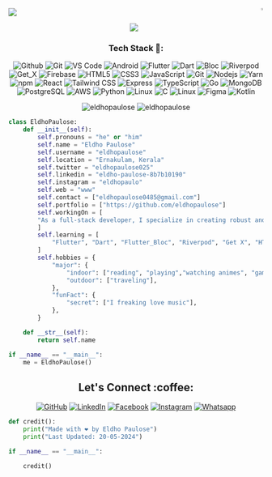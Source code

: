 <p><img align="right" height="1%" src="https://github.com/Anmol-Baranwal/Cool-GIFs-For-GitHub/assets/74038190/7b282ec6-fcc3-4600-90a7-2c3140549f58" alt="Eldho Paulose" /></p>

[![](https://visitcount.itsvg.in/api?id=eldhopaulose&icon=0&color=0)](https://visitcount.itsvg.in)

<p align="center">
  <a align="center" href="https://github.com/DenverCoder1/readme-typing-svg"><img src="https://readme-typing-svg.herokuapp.com?&font=IBM+Plex+Sans&color=ffff&size=25&lines=Welcome+to+my+GitHub+Profile!;I'm+a+Full+stack+Flutter+developer;I'm+a+competitive+programmer;I'm+a+fast+learner" /></a>
</p>
<h3 align="center">Tech Stack 🍗:</h3>
<p align="center">
 <img alt="Github" src="https://img.shields.io/badge/-Github-ffb400?style=flat-square&logo=github&logoColor=white" />
   <img alt="Git" src="https://img.shields.io/badge/-Git-ffb400?style=flat-square&logo=git&logoColor=white" />
   <img alt="VS Code" src="https://img.shields.io/badge/-VS%20Code-ffb400?style=flat-square&logo=visual%20studio%20code&logoColor=white" />
 <img alt="Android" src="https://img.shields.io/badge/-Android-ffb400?style=flat-square&logo=android&logoColor=white" />
  <img alt="Flutter" src="https://img.shields.io/badge/-Flutter-ffb400?style=flat-square&logo=flutter&logoColor=white" />
  <img alt="Dart" src="https://img.shields.io/badge/-Dart-ffb400?style=flat-square&logo=dart&logoColor=white" />
  <img alt="Bloc" src="https://img.shields.io/badge/-Bloc-ffb400?style=flat-square&logo=flutter&logoColor=white
  " />
  <img alt="Riverpod" src="https://img.shields.io/badge/-Riverpod-ffb400?style=flat-square&logo=flutter&logoColor=white" />
    <img alt="Get_X" src="https://img.shields.io/badge/-Get_X-ffb400?style=flat-square&logo=getX&logoColor=white" />
      <img alt="Firebase" src="https://img.shields.io/badge/-Firebase-ffb400?style=flat-square&logo=firebase&logoColor=white" />
  <img alt="HTML5" src="https://img.shields.io/badge/-HTML5-ffb400?style=flat-square&logo=html5&logoColor=white" />
  <img alt="CSS3" src="https://img.shields.io/badge/-CSS3-ffb400?style=flat-square&logo=css3&logoColor=white" />
  <img alt="JavaScript" src="https://img.shields.io/badge/-JavaScript-ffb400?style=flat-square&logo=javascript&logoColor=white" />
  <img alt="Git" src="https://img.shields.io/badge/-Git-ffb400?style=flat-square&logo=git&logoColor=white" />
  <img alt="Nodejs" src="https://img.shields.io/badge/-Nodejs-ffb400?style=flat-square&logo=Node.js&logoColor=white" />
  <img alt="Yarn" src="https://img.shields.io/badge/-Yarn-ffb400?style=flat-square&logo=yarn&logoColor=white" />
   <img alt="npm" src="https://img.shields.io/badge/-npm-ffb400?style=flat-square&logo=npm&logoColor=white" />
  <img alt="React" src="https://img.shields.io/badge/-React-ffb400?style=flat-square&logo=react&logoColor=white" />
  <img alt="Tailwind CSS" src="https://img.shields.io/badge/-Tailwind CSS-ffb400?style=flat-square&logo=TailwindCSS&logoColor=white" />
  <img alt="Express" src="https://img.shields.io/badge/-Express.js-ffb400?style=flat-square&logo=express&logoColor=white" />
   <img alt="TypeScript" src="https://img.shields.io/badge/-TypeScript-ffb400?style=flat-square&logo=typescript&logoColor=white" />
     <img alt="Go" src="https://img.shields.io/badge/-Go-ffb400?style=flat-square&logo=go&logoColor=white" />
      <img alt="MongoDB" src="https://img.shields.io/badge/-MongoDB-ffb400?style=flat-square&logo=mongodb&logoColor=white" />
     <img alt="PostgreSQL" src="https://img.shields.io/badge/-PostgreSQL-ffb400?style=flat-square&logo=postgresql&logoColor=white" />
      <img alt="AWS" src="https://img.shields.io/badge/-AWS-ffb400?style=flat-square&logo=amazonaws&logoColor=white" />
  <img alt="Python" src="https://img.shields.io/badge/-Python-ffb400?style=flat-square&logo=python&logoColor=white" />
  <img alt="Linux" src="https://img.shields.io/badge/-Linux-ffb400?style=flat-square&logo=linux&logoColor=white" />
  <img alt="C" src="https://img.shields.io/badge/-C-ffb400?style=flat-square&logo=c&logoColor=white" />
  <img alt="Linux" src="https://img.shields.io/badge/-Linux-ffb400?style=flat-square&logo=linux&logoColor=white" />
  <img alt="Figma" src="https://img.shields.io/badge/-Figma-ffb400?style=flat-square&logo=figma&logoColor=white" />
  <img alt="Kotlin" src="https://img.shields.io/badge/-Kotlin-ffb400?style=flat-square&logo=kotlin&logoColor=white" />
  
</p>

<!--START_SECTION:waka-->
<!--END_SECTION:waka-->
<p align="center" height='130px'> <img src="https://github-readme-stats.vercel.app/api?username=eldhopaulose&layout=compact&show_icons=true&hide_title=true&include_all_commits=true&line_height=21&bg_color=0,ffb400,ffb400,F6C03D,F4DDA6&count_private=true&theme=graywhite" alt="eldhopaulose"/> <img src="https://github-readme-stats.vercel.app/api/top-langs/?username=eldhopaulose&layout=compact&show_icons=true&bg_color=0,EFE4CA,F4DDA6,F6C03D&theme=graywhite&hide_title=true" alt="eldhopaulose"/> </p>

```python
class EldhoPaulose:
    def __init__(self):
        self.pronouns = "he" or "him"
        self.name = "Eldho Paulose"
        self.username = "eldhopaulose"
        self.location = "Ernakulam, Kerala"
        self.twitter = "eldhopaulose025"
        self.linkedin = "eldho-paulose-8b7b10190"
        self.instagram = "eldhopaulo"
        self.web = "www"
        self.contact = ["eldhopaulose0485@gmail.com"]
        self.portfolio = ["https://github.com/eldhopaulose"]
        self.workingOn = [
        "As a full-stack developer, I specialize in creating robust and efficient applications using a modern tech stack. With expertise in Flutter for cross-platform mobile app development, Go for building scalable and high-performance backend services, and Node.js with TypeScript for dynamic and secure web applications, I can deliver end-to-end solutions that seamlessly integrate front-end and back-end components."
        ]
        self.learning = [
            "Flutter", "Dart", "Flutter_Bloc", "Riverpod", "Get X", "HTML5", "CSS3", "JavaScript", "Git",  "Node.js", "Firebase", "React", "Tailwind CSS", "Express", "TypeScript", "Go", "MongoDB", "PostgreSQL", "AWS", "Python", "C"
        ]
        self.hobbies = {
            "major": {
                "indoor": ["reading", "playing","watching animes", "gaming"],
                "outdoor": ["traveling"],
            },
            "funFact": {
                "secret": ["I freaking love music"],
            },
        }

    def __str__(self):
        return self.name

if __name__ == "__main__":
    me = EldhoPaulose()
```

<h2 align="center">Let's Connect :coffee:</h2></a>
<p align="center">
	<a href="https://github.com/eldhopaulose"><img src="https://img.icons8.com/bubbles/50/000000/github.png" alt="GitHub"/></a>
	<a href="https://www.linkedin.com/in/eldho-paulose-8b7b10190/"><img src="https://img.icons8.com/bubbles/50/000000/linkedin.png" alt="LinkedIn"/></a>
	<a href="https://www.facebook.com/profile.php?id=100006699138154&mibextid=ZbWKwL"><img src="https://img.icons8.com/bubbles/50/000000/facebook-new.png" alt="Facebook"/></a>
	<a href="https://www.instagram.com/eldhopaulo"><img src="https://img.icons8.com/bubbles/50/000000/instagram.png" alt="Instagram"/></a>
        <a href="https://wa.me/918078466527"><img src="https://img.icons8.com/bubbles/50/000000/whatsapp.png" alt="Whatsapp"/></a>
</p>

```python
def credit():
    print("Made with ❤️ by Eldho Paulose")
    print("Last Updated: 20-05-2024")

if __name__ == "__main__":

    credit()
```
